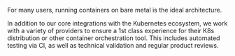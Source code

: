 <!-- <meta>
{
    "title":"Container Management",
    "slug":"k8s & contaniner management",
    "description":"A overview of using K8s & Container Management on Packet",
    "author":"Mo Lawler",
    "github":"usrdev",
    "date": "2019/12/18",
    "tag":["Devops", "Integrations", "K8s", "Containers"]
}
</meta> -->

For many users, running containers on bare metal is the ideal architecture. 

In addition to our core integrations with the Kubernetes ecosystem, we work with a variety of providers to ensure a 1st class experience for their K8s distribution or other container orchestration tool. This includes automated testing via CI, as well as technical validation and regular product reviews.